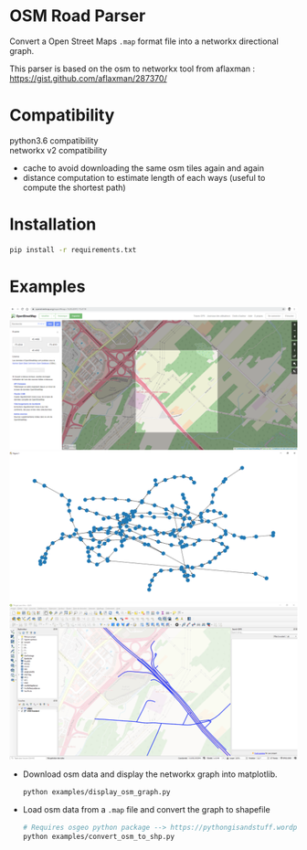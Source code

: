 # OSM Road Parser
Convert a Open Street Maps `.map` format file into a networkx directional graph.

This parser is based on the osm to networkx tool from aflaxman : https://gist.github.com/aflaxman/287370/

# Compatibility
python3.6 compatibility  
networkx v2 compatibility

- cache to avoid downloading the same osm tiles again and again
- distance computation to estimate length of each ways (useful to compute the shortest path)

# Installation
```sh
pip install -r requirements.txt
```

# Examples
![OSM exporter](doc/osm_road_exporter.png)
![Networkx graph](doc/osm_networkx_graph.png)
![OSM to SHP](doc/osm_to_shp.png)

- Download osm data and display the networkx graph into matplotlib.

    ```sh
    python examples/display_osm_graph.py
    ```
- Load osm data from a `.map` file and convert the graph to shapefile
    ```sh
    # Requires osgeo python package --> https://pythongisandstuff.wordpress.com/2016/04/13/installing-gdal-ogr-for-python-on-windows/
    python examples/convert_osm_to_shp.py
    ```
